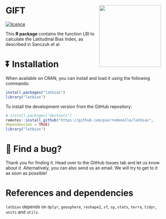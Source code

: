 
<!-- README.md is generated from README.Rmd. Please edit that file -->

# GIFT <img src="man/figures/logo.png" align="right" alt="" width="200" />

<!-- badges: start -->

[![licence](https://img.shields.io/badge/Licence-GPL--3-blue.svg)](https://www.r-project.org/Licenses/GPL-3)
<!-- badges: end -->

This **R package** contains the function LBI to calculate the
Latitudinal Bias Index, as described in Sanczuk et al.

# :arrow_double_down: Installation

When available on CRAN, you can install and load it using the following
commands:

``` r
install.packages("latbias")
library("latbias")
```

To install the development version from the GitHub repository:

``` r
# install.packages("devtools")
remotes::install_github("https://github.com/pierredenelle/latbias",
dependencies = TRUE)
library("latbias")
```

# :bug: Find a bug?

Thank you for finding it. Head over to the GitHub Issues tab and let us
know about it. Alternatively, you can also send us an email. We will try
to get to it as soon as possible!

# References and dependencies

`latbias` depends on `dplyr`, `geosphere`, `reshape2`, `sf`, `sp`,
`stats`, `terra`, `tidyr`, `units` and `utils`.
